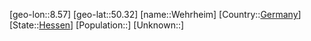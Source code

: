 ﻿---
location: [50.32,8.57]
type: City
tags:
- geo/City


SpocWebEntityId: 35484
isDeleted: false
confidential: public

---
[geo-lon::8.57]
[geo-lat::50.32]
[name::Wehrheim]
[Country::[Germany](geo/Continent/Europe/Germany.md)]
[State::[Hessen](geo/Continent/Europe/Germany/Hessen.md)]
[Population::]
[Unknown::]

